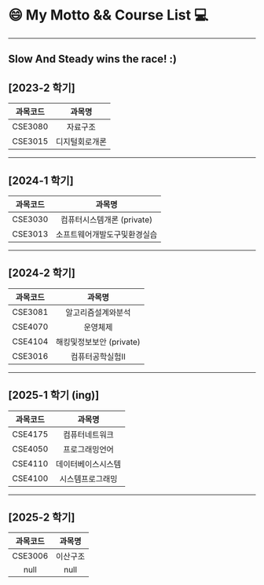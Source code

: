 # 😄 My Motto && Course List 💻

---
Slow And Steady wins the race! :)
---

## [2023-2 학기]

| 과목코드 | 과목명         |
|:--------:|:--------------:|
| CSE3080  | 자료구조       |
| CSE3015  | 디지털회로개론 |

---

## [2024-1 학기]

| 과목코드 | 과목명                         |
|:--------:|:------------------------------:|
| CSE3030  | 컴퓨터시스템개론 (private)               |
| CSE3013  | 소프트웨어개발도구및환경실습   |

---

## [2024-2 학기]

| 과목코드 | 과목명               |
|:--------:|:--------------------:|
| CSE3081  | 알고리즘설계와분석   |
| CSE4070  | 운영체제             |
| CSE4104  | 해킹및정보보안 (private)       |
| CSE3016  | 컴퓨터공학실험II     |

---

## [2025-1 학기 (ing)]

| 과목코드 | 과목명             |
|:--------:|:------------------:|
| CSE4175  | 컴퓨터네트워크     |
| CSE4050  | 프로그래밍언어     |
| CSE4110  | 데이터베이스시스템  |
| CSE4100  | 시스템프로그래밍    |

---

## [2025-2 학기]

| 과목코드 | 과목명   |
|:--------:|:--------:|
| CSE3006  | 이산구조 |
|    null     | null |

